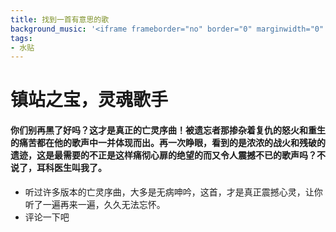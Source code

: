```yaml
---
title: 找到一首有意思的歌
background_music: '<iframe frameborder="no" border="0" marginwidth="0" marginheight="0" width=330 height=86 src="//music.163.com/outchain/player?type=2&id=27901375&auto=1&height=66"></iframe>'
tags:
- 水贴
---
```

# 镇站之宝，灵魂歌手
#### 你们别再黑了好吗？这才是真正的亡灵序曲！被遗忘者那掺杂着复仇的怒火和重生的痛苦都在他的歌声中一并体现而出。再一次睁眼，看到的是浓浓的战火和残破的遗迹，这是最需要的不正是这样痛彻心扉的绝望的而又令人震撼不已的歌声吗？不说了，耳科医生叫我了。
- 听过许多版本的亡灵序曲，大多是无病呻吟，这首，才是真正震撼心灵，让你听了一遍再来一遍，久久无法忘怀。
- 评论一下吧<script src="https://utteranc.es/client.js"
        repo="2398954487/pinlunchucun"
        issue-term="pathname"
        theme="icy-dark"
        crossorigin="anonymous"
        async>
</script>
